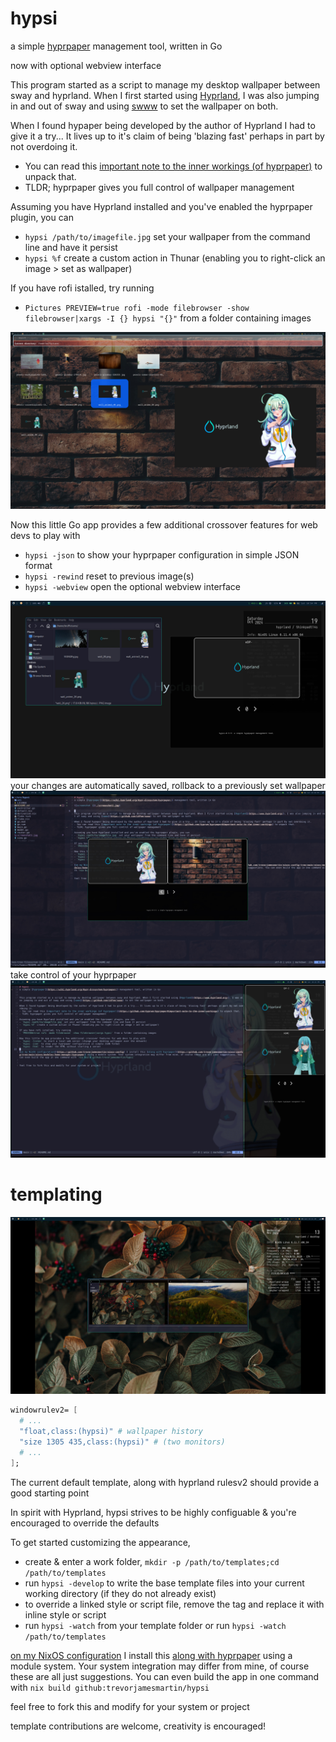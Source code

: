 # hypsi

a simple [hyprpaper](https://wiki.hyprland.org/Hypr-Ecosystem/hyprpaper/)
management tool, written in Go

now with optional webview interface

This program started as a script to manage my desktop wallpaper between sway and
hyprland. When I first started using [Hyprland](https://www.hyprland.org/), I
was also jumping in and out of sway and using
[swww](https://github.com/LGFae/swww) to set the wallpaper on both.

When I found hypaper being developed by the author of Hyprland I had to give it
a try... It lives up to it's claim of being 'blazing fast' perhaps in part by
not overdoing it.

- You can read this
  [important note to the inner workings (of hyprpaper)](https://github.com/hyprwm/hyprpaper#important-note-to-the-inner-workings)
  to unpack that.
- TLDR; hyprpaper gives you full control of wallpaper management

Assuming you have Hyprland installed and you've enabled the hyprpaper plugin,
you can

- `hypsi /path/to/imagefile.jpg` set your wallpaper from the command line and
  have it persist
- `hypsi %f` create a custom action in Thunar (enabling you to right-click an
  image > set as wallpaper)

If you have rofi istalled, try running

- `Pictures PREVIEW=true rofi -mode filebrowser -show filebrowser|xargs -I {} hypsi "{}"` from a
  folder containing images

![rofi integration](./assets/rofi-integration.jpg)

Now this little Go app provides a few additional crossover features for web devs
to play with

- `hypsi -json` to show your hyprpaper configuration in simple JSON format
- `hypsi -rewind` reset to previous image(s)
- `hypsi -webview` open the optional webview interface

![screenshot 3](./assets/screenshot3.jpg) your changes are automatically saved,
rollback to a previously set wallpaper ![screenshot 2](./assets/screenshot2.jpg)
take control of your hyprpaper ![screenshot 1](./assets/screenshot1.jpg)

# templating

![screenshot 4](./assets/screenshot4.jpg)

```nix
windowrulev2= [
  # ...
  "float,class:(hypsi)" # wallpaper history
  "size 1305 435,class:(hypsi)" # (two monitors)
  # ...
];
```

The current default template, along with hyprland rulesv2 should provide a good
starting point

In spirit with Hyprland, hypsi strives to be highly configuable & you're
encouraged to override the defaults

To get started customizing the appearance,

- create & enter a work folder,
  `mkdir -p /path/to/templates;cd /path/to/templates`
- run `hypsi -develop` to write the base template files into your current
  working directory (if they do not already exist)
- to override a linked style or script file, remove the tag and replace it with
  inline style or script
- run `hypsi -watch` from your template folder or run
  `hypsi -watch /path/to/templates`

[on my NixOS configuration](https://github.com/trevorjamesmartin/nixos-config) I
install this
[along with hyprpaper](https://github.com/trevorjamesmartin/nixos-config/tree/main/nixos/modules/home-manager/hyprpaper)
using a module system. Your system integration may differ from mine, of course
these are all just suggestions. You can even build the app in one command with
`nix build github:trevorjamesmartin/hypsi`

feel free to fork this and modify for your system or project

template contributions are welcome, creativity is encouraged!
